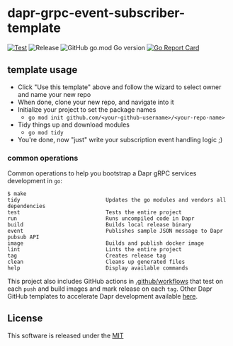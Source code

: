 # dapr-grpc-event-subscriber-template

[![Test](https://github.com/dapr-templates/dapr-grpc-event-subscriber-template/workflows/Test/badge.svg)](https://github.com/dapr-templates/dapr-grpc-event-subscriber-template/actions?query=workflow%3ATest) ![Release](https://github.com/dapr-templates/dapr-grpc-event-subscriber-template/workflows/Release/badge.svg?query=workflow%3ARelease) ![GitHub go.mod Go version](https://img.shields.io/github/go-mod/go-version/dapr-templates/dapr-grpc-event-subscriber-template) [![Go Report Card](https://goreportcard.com/badge/github.com/dapr-templates/dapr-grpc-event-subscriber-template)](https://goreportcard.com/report/github.com/dapr-templates/dapr-grpc-event-subscriber-template)

## template usage 

* Click "Use this template" above and follow the wizard to select owner and name your new repo
* When done, clone your new repo, and navigate into it
* Initialize your project to set the package names 
  * `go mod init github.com/<your-github-username>/<your-repo-name>`
* Tidy things up and download modules
  * `go mod tidy`
* You're done, now "just" write your subscription event handling logic ;)  

### common operations

Common operations to help you bootstrap a Dapr gRPC services development in `go`:

```shell
$ make
tidy                           Updates the go modules and vendors all dependencies
test                           Tests the entire project
run                            Runs uncompiled code in Dapr
build                          Builds local release binary
event                          Publishes sample JSON message to Dapr pubsub API
image                          Builds and publish docker image
lint                           Lints the entire project
tag                            Creates release tag
clean                          Cleans up generated files
help                           Display available commands
```

This project also includes GitHub actions in [.github/workflows](.github/workflows) that test on each `push` and build images and mark release on each `tag`. Other Dapr GitHub templates to accelerate Dapr development available [here](https://github.com/dapr/go-sdk/tree/master/service).

## License

This software is released under the [MIT](./LICENSE)
